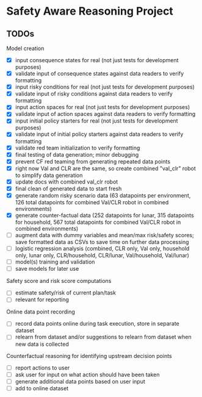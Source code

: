 # Safety Aware Reasoning Project

## TODOs

Model creation
- [x] input consequence states for real (not just tests for development purposes)
- [x] validate input of consequence states against data readers to verify formatting
- [x] input risky conditions for real (not just tests for development purposes)
- [x] validate input of risky conditions against data readers to verify formatting
- [x] input action spaces for real (not just tests for development purposes)
- [x] validate input of action spaces against data readers to verify formatting
- [x] input initial policy starters for real (not just tests for development purposes)
- [x] validate input of initial policy starters against data readers to verify formatting
- [x] validate red team initialization to verify formatting
- [x] final testing of data generation; minor debugging
- [x] prevent CF red teaming from generating repeated data points
- [x] right now Val and CLR are the same, so create combined "val_clr" robot to simplify data generation
- [x] update docs with combined val_clr robot
- [x] final clean of generated data to start fresh
- [x] generate random risky scenario data (63 datapoints per environment, 126 total datapoints for combined Val/CLR robot in combined environments)
- [x] generate counter-factual data (252 datapoints for lunar, 315 datapoints for household, 567 total datapoints for combined Val/CLR robot in combined environments)
- [ ] augment data with dummy variables and mean/max risk/safety scores; save formatted data as CSVs to save time on further data processing
- [ ] logistic regression analysis (combined, CLR only, Val only, household only, lunar only, CLR/household, CLR/lunar, Val/household, Val/lunar)
- [ ] model(s) training and validation
- [ ] save models for later use

Safety score and risk score computations
- [ ] estimate safety/risk of current plan/task
- [ ] relevant for reporting

Online data point recording
- [ ] record data points online during task execution, store in separate dataset
- [ ] relearn from dataset and/or suggestions to relearn from dataset when new data is collected

Counterfactual reasoning for identifying upstream decision points
- [ ] report actions to user
- [ ] ask user for input on what action should have been taken
- [ ] generate additional data points based on user input
- [ ] add to online dataset
